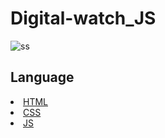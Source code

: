 # Digital-watch_JS

![ss](https://github.com/UtshadasCSE/Digital-watch_JS/assets/75168319/772e1cbb-ad59-4579-a2a4-aab7731bb173)

## Language
<u>
  <li>HTML</li>
  <li>CSS</li>
  <li>JS</li>
</ul>

